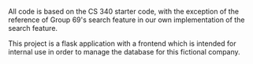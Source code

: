 All code is based on the CS 340 starter code, with the exception of the reference of Group 69's search feature in our own implementation of the search feature.

This project is a flask application with a frontend which is intended for internal use in order to manage the database for this fictional company. 